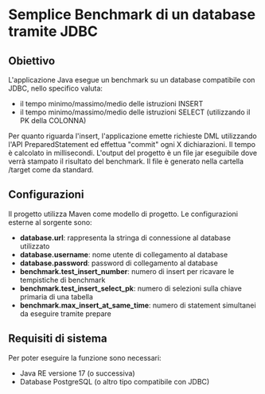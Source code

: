 # Semplice Benchmark di un database tramite JDBC

## Obiettivo

L'applicazione Java esegue un benchmark su un database compatibile con JDBC, nello specifico valuta:

-  il tempo minimo/massimo/medio delle istruzioni INSERT
-  il tempo minimo/massimo/medio delle istruzioni SELECT (utilizzando il PK della COLONNA)

Per quanto riguarda l'insert, l'applicazione emette richieste DML utilizzando l'API PreparedStatement ed effettua "commit" ogni X dichiarazioni.
Il tempo è calcolato in millisecondi.
L'output del progetto è un file jar eseguibile dove verrà stampato il risultato del benchmark. Il file è generato nella cartella /target come da standard.

## Configurazioni

Il progetto utilizza Maven come modello di progetto. Le configurazioni esterne al sorgente sono:

-  **database.url**: rappresenta la stringa di connessione al database utilizzato
-  **database.username**: nome utente di collegamento al database
-  **database.password**: password di collegamento al database
-  **benchmark.test_insert_number**: numero di insert per ricavare le tempistiche di benchmark
-  **benchmark.test_insert_select_pk**: numero di selezioni sulla chiave primaria di una tabella
-  **benchmark.max_insert_at_same_time**: numero di statement simultanei da eseguire tramite prepare

## Requisiti di sistema

Per poter eseguire la funzione sono necessari:

-  Java RE versione 17 (o successiva)
-  Database PostgreSQL (o altro tipo compatibile con JDBC)
